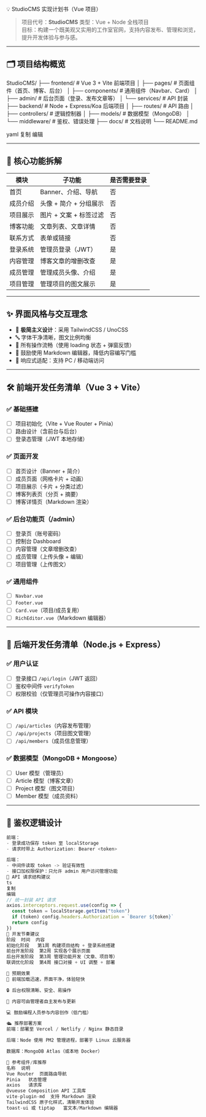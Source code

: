 
 💡 StudioCMS 实现计划书（Vue 项目）

> 项目代号：**StudioCMS**
> 类型：Vue + Node 全栈项目  
> 目标：构建一个既美观又实用的工作室官网，支持内容发布、管理和浏览，提升开发体验与参与感。

---

## 🗂 项目结构概览

StudioCMS/
├── frontend/ # Vue 3 + Vite 前端项目
│ ├── pages/ # 页面组件（首页、博客、后台）
│ ├── components/ # 通用组件（Navbar、Card）
│ ├── admin/ # 后台页面（登录、发布文章等）
│ └── services/ # API 封装
├── backend/ # Node + Express/Koa 后端项目
│ ├── routes/ # API 路由
│ ├── controllers/ # 逻辑控制器
│ ├── models/ # 数据模型（MongoDB）
│ └── middleware/ # 鉴权、错误处理
├── docs/ # 文档说明
└── README.md

yaml
复制
编辑

---

## 📌 核心功能拆解

| 模块       | 子功能                              | 是否需要登录 |
|------------|---------------------------------------|---------------|
| 首页       | Banner、介绍、导航                    | 否            |
| 成员介绍   | 头像 + 简介 + 分组展示                | 否            |
| 项目展示   | 图片 + 文案 + 标签过滤                | 否            |
| 博客功能   | 文章列表、文章详情                    | 否            |
| 联系方式   | 表单或链接                            | 否            |
| 登录系统   | 管理员登录（JWT）                     | 是            |
| 内容管理   | 博客文章的增删改查                    | 是            |
| 成员管理   | 管理成员头像、介绍                    | 是            |
| 项目管理   | 管理项目的图文展示                    | 是            |

---

## ✨ 界面风格与交互理念

- 🌿 **极简主义设计**：采用 TailwindCSS / UnoCSS
- 🔤 字体干净清晰，图文比例均衡
- 🚀 所有操作流畅（使用 loading 状态 + 弹窗反馈）
- 💬 鼓励使用 Markdown 编辑器，降低内容编写门槛
- 📱 响应式适配：支持 PC / 移动端访问

---

## 🛠 前端开发任务清单（Vue 3 + Vite）

### ✅ 基础搭建
- [ ] 项目初始化（Vite + Vue Router + Pinia）
- [ ] 路由设计（含前台与后台）
- [ ] 登录态管理（JWT 本地存储）

### ✅ 页面开发
- [ ] 首页设计（Banner + 简介）
- [ ] 成员页面（网格卡片 + 动画）
- [ ] 项目展示（卡片 + 分类过滤）
- [ ] 博客列表页（分页 + 摘要）
- [ ] 博客详情页（Markdown 渲染）

### ✅ 后台功能页（/admin）
- [ ] 登录页（账号密码）
- [ ] 控制台 Dashboard
- [ ] 内容管理（文章增删改查）
- [ ] 成员管理（上传头像 + 编辑）
- [ ] 项目管理（上传图文）

### ✅ 通用组件
- [ ] `Navbar.vue`
- [ ] `Footer.vue`
- [ ] `Card.vue`（项目/成员复用）
- [ ] `RichEditor.vue`（Markdown 编辑器）

---

## 📡 后端开发任务清单（Node.js + Express）

### ✅ 用户认证
- [ ] 登录接口 `/api/login`（JWT 返回）
- [ ] 鉴权中间件 `verifyToken`
- [ ] 权限校验（仅管理员可操作内容接口）

### ✅ API 模块
- [ ] `/api/articles`（内容发布管理）
- [ ] `/api/projects`（项目图文管理）
- [ ] `/api/members`（成员信息管理）

### ✅ 数据模型（MongoDB + Mongoose）
- [ ] User 模型（管理员）
- [ ] Article 模型（博客文章）
- [ ] Project 模型（图文项目）
- [ ] Member 模型（成员资料）

---

## 🔐 鉴权逻辑设计

```ts
前端：
- 登录成功保存 token 至 localStorage
- 请求时带上 Authorization: Bearer <token>

后端：
- 中间件读取 token -> 验证有效性
- 接口加权限保护：只允许 admin 用户访问管理功能
🔁 API 请求结构建议
ts
复制
编辑
// 统一封装 API 请求
axios.interceptors.request.use(config => {
  const token = localStorage.getItem("token")
  if (token) config.headers.Authorization = `Bearer ${token}`
  return config
})
🧪 开发节奏建议
阶段	时间	内容
初始化阶段	第1周	构建项目结构 + 登录系统搭建
前台开发阶段	第2周	实现各个展示页面
后台开发阶段	第3周	管理功能开发（文章、项目等）
联调优化阶段	第4周	接口对接 + UI 调整 + 部署

🚀 预期效果
📱 前端加载迅速，界面干净，体验轻快

🔒 后台权限清晰、安全、易操作

📝 内容可由管理者自主发布与更新

💻 鼓励编程人员参与内容创作（低门槛）

🛳 推荐部署方案
前端：部署至 Vercel / Netlify / Nginx 静态目录

后端：Node 使用 PM2 管理进程，部署于 Linux 云服务器

数据库：MongoDB Atlas（或本地 Docker）

📎 参考组件/库推荐
名称	说明
Vue Router	页面路由导航
Pinia	状态管理
axios	请求库
@vueuse	Composition API 工具库
vite-plugin-md	支持 Markdown 渲染
TailwindCSS	原子化样式，清晰开发体验
toast-ui 或 tiptap	富文本/Markdown 编辑器